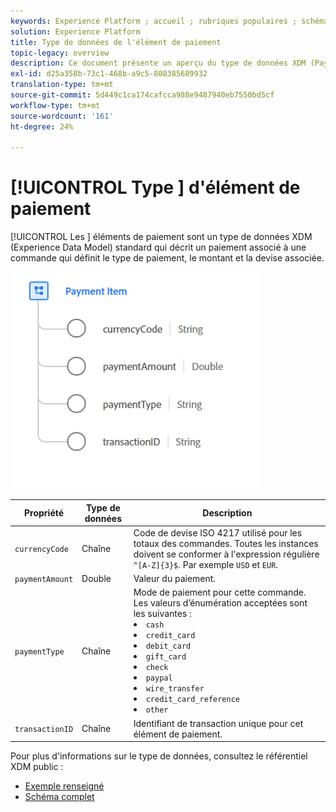 ```yaml
---
keywords: Experience Platform ; accueil ; rubriques populaires ; schéma ; Schéma ; XDM ; champs ; schémas ; Schémas ; élément de paiement ; type de données ; type de données ; type de données ;
solution: Experience Platform
title: Type de données de l'élément de paiement
topic-legacy: overview
description: Ce document présente un aperçu du type de données XDM (Payment Item Experience Data Model).
exl-id: d25a358b-73c1-468b-a9c5-808385689932
translation-type: tm+mt
source-git-commit: 5d449c1ca174cafcca988e9487940eb7550bd5cf
workflow-type: tm+mt
source-wordcount: '161'
ht-degree: 24%

---
```


# [!UICONTROL Type ] d&#39;élément de paiement

[!UICONTROL Les ] éléments de paiement sont un type de données XDM (Experience Data Model) standard qui décrit un paiement associé à une commande qui définit le type de paiement, le montant et la devise associée.

<img src="../images/data-types/payment-item.PNG" width="400" /><br />

| Propriété | Type de données | Description |
| --- | --- | --- |
| `currencyCode` | Chaîne | Code de devise ISO 4217 utilisé pour les totaux des commandes. Toutes les instances doivent se conformer à l&#39;expression régulière `^[A-Z]{3}$`. Par exemple `USD` et `EUR`. |
| `paymentAmount` | Double | Valeur du paiement. |
| `paymentType` | Chaîne | Mode de paiement pour cette commande. Les valeurs d’énumération acceptées sont les suivantes : <li> `cash` </li> <li> `credit_card` </li> <li> `debit_card` </li> <li> `gift_card` </li> <li> `check` </li> <li> `paypal` </li> <li> `wire_transfer` </li> <li> `credit_card_reference` </li> <li> `other` </li> |
| `transactionID` | Chaîne | Identifiant de transaction unique pour cet élément de paiement. |

Pour plus d&#39;informations sur le type de données, consultez le référentiel XDM public :

* [Exemple renseigné](https://github.com/adobe/xdm/blob/master/components/datatypes/data/paymentitem.example.1.json)
* [Schéma complet](https://github.com/adobe/xdm/blob/master/components/datatypes/data/paymentitem.schema.json)

